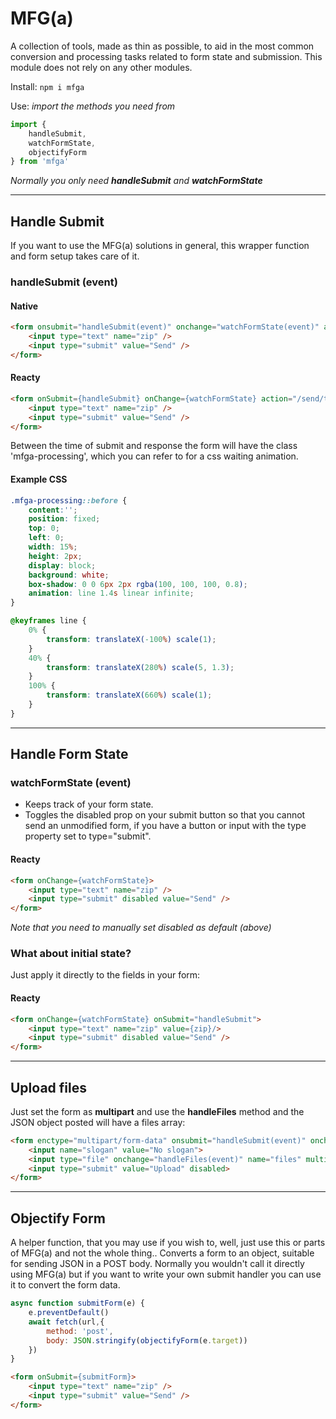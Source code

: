 # MFG(a)

A collection of tools, made as thin as possible, to aid in the most common conversion and processing tasks related to form state and submission. This module does not rely on any other modules.

Install: `npm i mfga`

Use: _import the methods you need from_

```js
import {
    handleSubmit, 
    watchFormState, 
    objectifyForm
} from 'mfga'
```
*Normally you only need __handleSubmit__ and __watchFormState__*

---

## Handle Submit

If you want to use the MFG(a) solutions in general, this wrapper function and form setup takes care of it. 

### handleSubmit (event)

#### Native
```html
<form onsubmit="handleSubmit(event)" onchange="watchFormState(event)" action="/send/to/this-url" method="post">
    <input type="text" name="zip" />
    <input type="submit" value="Send" />
</form>
```

#### Reacty
```html
<form onSubmit={handleSubmit} onChange={watchFormState} action="/send/to/this-url" method="post">
    <input type="text" name="zip" />
    <input type="submit" value="Send" />
</form>
```

Between the time of submit and response the form will have the class 'mfga-processing', which you can refer to for a css waiting animation. 

#### Example CSS

```css
.mfga-processing::before {
    content:'';
    position: fixed;
    top: 0;
    left: 0;
    width: 15%;
    height: 2px;
    display: block;
    background: white;
    box-shadow: 0 0 6px 2px rgba(100, 100, 100, 0.8);
    animation: line 1.4s linear infinite;
}

@keyframes line {
    0% {
        transform: translateX(-100%) scale(1);
    }
    40% {
        transform: translateX(280%) scale(5, 1.3);
    }
    100% {
        transform: translateX(660%) scale(1);
    }
}
```

---

## Handle Form State

### watchFormState (event)
* Keeps track of your form state.
* Toggles the disabled prop on your submit button so that you cannot send an unmodified form, if you have a button or input with the type property set to type="submit".

#### Reacty
```html
<form onChange={watchFormState}>
    <input type="text" name="zip" />
    <input type="submit" disabled value="Send" />
</form>
```

_Note that you need to manually set disabled as default (above)_

### What about initial state? 
Just apply it directly to the fields in your form:

#### Reacty
```html
<form onChange={watchFormState} onSubmit="handleSubmit">
    <input type="text" name="zip" value={zip}/>
    <input type="submit" disabled value="Send" />
</form>
```
---

## Upload files
Just set the form as __multipart__ and use the __handleFiles__ method and the JSON object posted will have a files array:

```html
<form enctype="multipart/form-data" onsubmit="handleSubmit(event)" onchange="watchFormState(event)" action="/send/to/this-url" method="post">
    <input name="slogan" value="No slogan">
    <input type="file" onchange="handleFiles(event)" name="files" multiple> 
    <input type="submit" value="Upload" disabled>
</form>
```

---

## Objectify Form
A helper function, that you may use if you wish to, well, just use this or parts of MFG(a) and not the whole thing..
Converts a form to an object, suitable for sending JSON in a POST body. Normally you wouldn't call it directly using MFG(a) but if you want to write your own submit handler you can use it to convert the form data.

```js
async function submitForm(e) {
    e.preventDefault()
    await fetch(url,{
        method: 'post',
        body: JSON.stringify(objectifyForm(e.target))
    })
}
```

```html
<form onSubmit={submitForm}>
    <input type="text" name="zip" />
    <input type="submit" value="Send" />
</form>
```